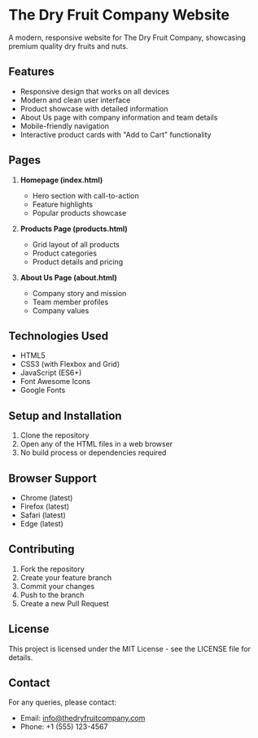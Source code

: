 # The Dry Fruit Company Website

A modern, responsive website for The Dry Fruit Company, showcasing premium quality dry fruits and nuts.

## Features

- Responsive design that works on all devices
- Modern and clean user interface
- Product showcase with detailed information
- About Us page with company information and team details
- Mobile-friendly navigation
- Interactive product cards with "Add to Cart" functionality

## Pages

1. **Homepage (index.html)**
   - Hero section with call-to-action
   - Feature highlights
   - Popular products showcase

2. **Products Page (products.html)**
   - Grid layout of all products
   - Product categories
   - Product details and pricing

3. **About Us Page (about.html)**
   - Company story and mission
   - Team member profiles
   - Company values

## Technologies Used

- HTML5
- CSS3 (with Flexbox and Grid)
- JavaScript (ES6+)
- Font Awesome Icons
- Google Fonts

## Setup and Installation

1. Clone the repository
2. Open any of the HTML files in a web browser
3. No build process or dependencies required

## Browser Support

- Chrome (latest)
- Firefox (latest)
- Safari (latest)
- Edge (latest)

## Contributing

1. Fork the repository
2. Create your feature branch
3. Commit your changes
4. Push to the branch
5. Create a new Pull Request

## License

This project is licensed under the MIT License - see the LICENSE file for details.

## Contact

For any queries, please contact:
- Email: info@thedryfruitcompany.com
- Phone: +1 (555) 123-4567 